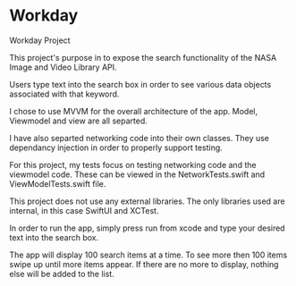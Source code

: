 # Workday
Workday Project

This project's purpose in to expose the search functionality of the NASA Image and Video Library API.

Users type text into the search box in order to see various data objects associated with that keyword.

I chose to use MVVM for the overall architecture of the app. Model, Viewmodel and view are all separted.

I have also separted networking code into their own classes.  They use dependancy injection in order to properly support testing.  
    
For this project, my tests focus on testing networking code and the viewmodel code. These can be viewed in the NetworkTests.swift and ViewModelTests.swift file.

This project does not use any external libraries.  The only libraries used are internal, in this case SwiftUI and XCTest.

In order to run the app, simply press run from xcode and type your desired text into the search box.

The app will display 100 search items at a time. To see more then 100 items swipe up until more items appear.  If there are no more to display, nothing
    else will be added to the list.
